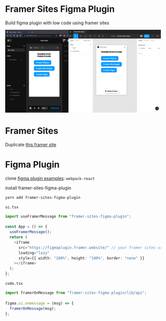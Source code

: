 # Framer Sites Figma Plugin 

Build figma plugin with low code using framer sites

![screen](screenshot.png)

# Framer Sites

Duplicate [this framer site](https://sites.framer.com/projects/new?duplicate=sUTqiLD13aV9nhuIt1gz)

# Figma Plugin

clone [figma plugin examples](https://github.com/figma/plugin-samples/tree/master/webpack-react): `webpack-react`

install framer-sites-figma-plugin

```
yarn add framer-sites-figma-plugin
```

`ui.tsx`

```typescript
import useFramerMessage from "framer-sites-figma-plugin";

const App = () => {
  useFramerMessage();
  return (
    <iframe
      src="https://figmaplugin.framer.website/" // your framer sites url
      loading="lazy"
      style={{ width: "100%", height: "100%", border: "none" }}
    ></iframe>
  );
};
```

`code.tsx`

```typescript
import framerOnMessage from "framer-sites-figma-plugin/lib/api";

figma.ui.onmessage = (msg) => {
  framerOnMessage(msg);
};
```